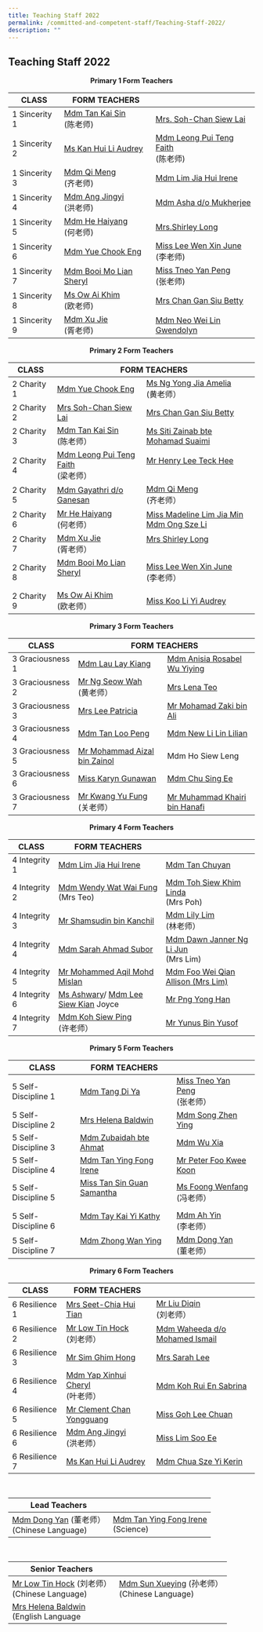 ```yaml
---
title: Teaching Staff 2022
permalink: /committed-and-competent-staff/Teaching-Staff-2022/
description: ""
---
```

## Teaching Staff 2022

**<center>Primary 1 Form Teachers</center>**

| CLASS  | FORM TEACHERS ||
| -------- | -------- | -------- |
 | 1 Sincerity 1 | <a href="mailto:tan_kai_sin@moe.edu.sg">Mdm Tan Kai Sin </a><br>(陈老师)| <a href="mailto:soh-chan_siew_lai@moe.edu.sg">Mrs. Soh-Chan Siew Lai |
| 1 Sincerity 2 | <a href="mailto:kan_hui_li_audrey@moe.edu.sg"> Ms Kan Hui Li Audrey | <a href="mailto:faith_leong_pui_teng@moe.edu.sg">Mdm Leong Pui Teng Faith </a><br>(陈老师)|
| 1 Sincerity 3 | <a href="mailto:qi_meng@moe.edu.sg">Mdm Qi Meng </a><br>(齐老师)| <a href="mailto:lim_jia_hui@moe.edu.sg">Mdm Lim Jia Hui Irene |
| 1 Sincerity 4 | <a href="mailto:ang_jingyi@moe.edu.sg">Mdm Ang Jingyi </a><br>(洪老师)| <a href="mailto:asha_mukherjee_dula@moe.edu.sg">Mdm Asha d/o Mukherjee |
| 1 Sincerity 5 | <a href="mailto:he_haiyang@moe.edu.sg">Mdm He Haiyang </a><br>(何老师)| <a href="mailto:shirley_loo_bee_leng@moe.edu.sg">Mrs.Shirley Long|
| 1 Sincerity 6 | <a href="mailto:yue_chook_eng @moe.edu.sg">Mdm Yue Chook Eng | <a href="mailto:lee_wen_xin_june @moe.edu.sg">Miss Lee Wen Xin June </a><br>(李老师)|
| 1 Sincerity 7 | <a href="mailto:booi_mo_lian@moe.edu.sg">Mdm Booi Mo Lian Sheryl | <a href="mailto:tneo_yan_peng@moe.edu.sg">Miss Tneo Yan Peng </a><br>(张老师) |
| 1 Sincerity 8 | <a href="mailto:ow_ai_khim@moe.edu.sg">Ms Ow Ai Khim </a><br>(欧老师) | <a href="mailto:chan_gan_siu@moe.edu.sg">Mrs Chan Gan Siu Betty|
| 1 Sincerity 9 | <a href="mailto:xu_jie@moe.edu.sg">Mdm Xu Jie</a><br>(胥老师) | <a href="mailto: neo_wei_lin_gwendolyn@moe.edu.sg">Mdm Neo Wei Lin Gwendolyn|

**<center>Primary 2 Form Teachers</center>**

<table>
<thead>
  <tr>
    <th>CLASS</th>
    <th colspan="2">FORM TEACHERS</th>
  </tr>
</thead>
<tbody>
  <tr>
    <td>2 Charity 1</td>
    <td><a href="mailto:yue_chook_eng@moe.edu.sg">Mdm Yue Chook Eng</a></td>
    <td><a href="mailto:ng_yong_jia@moe.edu.sg">Ms Ng Yong Jia Amelia</a> <br>(黄老师）<br></td>
  </tr>
  <tr>
    <td>2 Charity 2</td>
    <td><a href="mailto:soh-chan_siew_lai@moe.edu.sg">Mrs Soh-Chan Siew Lai</a>   <br></td>
    <td><a href="mailto:chan_gan_siu@moe.edu.sg">Mrs Chan Gan Siu Betty</a><br></td>
  </tr>
  <tr>
    <td>2 Charity 3</td>
    <td><a href="mailto:tan_kai_sin_a@moe.edu.sg">Mdm Tan Kai Sin</a><br>(陈老师）<br></td>
    <td><a href="mailto:siti_zainab_mohamed_suaimi@moe.edu.sg">Ms Siti Zainab bte Mohamad Suaimi</a><br></td>
  </tr>
  <tr>
    <td>2 Charity 4</td>
    <td><a href="mailto:faith_leong_pui_teng@moe.edu.sg">Mdm Leong Pui Teng Faith</a><br>(梁老师）<br></td>
    <td><a href="mailto:lee_teck_hee_henry@moe.edu.sg">Mr Henry Lee Teck Hee</a><br><br></td>
  </tr>
  <tr>
    <td>2 Charity 5</td>
    <td><a href="mailto:gayathri_ganesan@moe.edu.sg">Mdm Gayathri d/o Ganesan</a><br></td>
    <td><a href="mailto:qi_meng@moe.edu.sg">Mdm Qi Meng</a><br>(齐老师）<br></td>
  </tr>
  <tr>
    <td>2 Charity 6 </td>
    <td><a href="mailto:he_haiyang@moe.edu.sg">Mr He Haiyang</a><br>(何老师）<br></td>
    <td><a href="mailto:madeline_lim_jia_min@moe.edu.sg">Miss Madeline Lim Jia Min</a><br><a href="mailto:ong_sze_li@moe.edu.sg">Mdm Ong Sze Li</a> </td>
  </tr>
  <tr>
    <td>2 Charity 7 </td>
    <td><a href="mailto:xu_jie@moe.edu.sg">Mdm Xu Jie</a><br>(胥老师）<br></td>
    <td><a href="mailto:shirley_loo_bee_leng@moe.edu.sg">Mrs Shirley Long</a><br><br></td>
  </tr>
  <tr>
    <td>2 Charity 8</td>
    <td><a href="mailto:booi_mo_lian@moe.edu.sg">Mdm Booi Mo Lian Sheryl</a><br><br></td>
    <td><a href="mailto:lee_wen_xin_june@moe.edu.sg">Miss Lee Wen Xin June</a><br>(李老师）</td>
  </tr>
  <tr>
    <td>2 Charity 9 </td>
    <td><a href="mailto:ow_ai_khim@moe.edu.sg">Ms Ow Ai Khim</a><br>(欧老师）<br></td>
    <td><a href="mailto:koo_li_yi_audrey@moe.edu.sg">Miss Koo Li Yi Audrey</a></td>
  </tr>
</tbody>
</table>

**<center>Primary 3 Form Teachers</center>**

<table>
<thead>
  <tr>
    <th>CLASS</th>
    <th colspan="2">FORM TEACHERS<br></th>
  </tr>
</thead>
<tbody>
  <tr>
    <td>3 Graciousness 1</td>
    <td><a href="mailto:lau_lay_kiang@moe.edu.sg">Mdm Lau Lay Kiang</a><br></td>
    <td><a href="mailto:anisia_rosabel_wu@schools.gov.sg">Mdm Anisia Rosabel Wu Yiying</a></td>
  </tr>
  <tr>
    <td>3 Graciousness 2</td>
    <td><a href="mailto:ng_seow_wah@moe.edu.sg">Mr Ng Seow Wah</a><br>(黄老师）<br></td>
    <td><a href="mailto:lena_teo@moe.edu.sg">Mrs Lena Teo</a><br></td>
  </tr>
  <tr>
    <td>3 Graciousness 3</td>
    <td><a href="mailto:lee_patricia@moe.edu.sg">Mrs Lee Patricia</a><br></td>
    <td><a href="mailto:mohamad_zaki_ali@moe.edu.sg">Mr Mohamad Zaki bin Ali</a><br></td>
  </tr>
  <tr>
    <td>3 Graciousness 4</td>
    <td><a href="mailto:tan_loo_peng@moe.edu.sg">Mdm Tan Loo Peng</a><br></td>
    <td><a href="mailto:new_lilin_lilian@moe.edu.sg">Mdm New Li Lin Lilian</a><br></td>
  </tr>
  <tr>
    <td>3 Graciousness 5</td>
    <td><a href="mailto:mohammad_aizal_zainol@moe.edu.sg">Mr Mohammad Aizal bin Zainol</a><br></td>
    <td>Mdm Ho Siew Leng<br></td>
  </tr>
  <tr>
    <td>3 Graciousness 6</td>
    <td><a href="mailto:karyn_gunawan@schools.gov.sg">Miss Karyn Gunawan</a></td>
    <td><a href="mailto:chu_sing_ee@schools.gov.sg">Mdm Chu Sing Ee</a></td>
  </tr>
  <tr>
    <td>3 Graciousness 7</td>
    <td><a href="mailto:kwang_yu_fung@moe.edu.sg">Mr Kwang Yu Fung</a><br>(关老师）<br></td>
    <td><a href="mailto:muhammad_khairi_hanafi@moe.edu.sg">Mr Muhammad Khairi bin Hanafi</a></td>
  </tr>
</tbody>
</table>

**<center>Primary 4 Form Teachers</center>**

<table>
<thead>
  <tr>
    <th>CLASS</th>
    <th>FORM TEACHERS</th>
    <th></th>
  </tr>
</thead>
<tbody>
  <tr>
    <td>4 Integrity 1<br></td>
    <td><a href="mailto:lim_jia_hui@moe.edu.sg">Mdm Lim Jia Hui Irene</a><br></td>
    <td><a href="mailto:tan_chuyan@moe.edu.sg">Mdm Tan Chuyan</a></td>
  </tr>
  <tr>
    <td>4 Integrity 2</td>
    <td><a href="mailto:wat_wai_fung@moe.edu.sg">Mdm Wendy Wat Wai Fung</a><br>(Mrs  Teo)<br></td>
    <td><a href="mailto:toh_siew_khim@moe.edu.sg">Mdm Toh Siew Khim Linda</a><br>(Mrs Poh)</td>
  </tr>
  <tr>
    <td>4 Integrity 3</td>
    <td><a href="mailto:shamsudin_kanchil@moe.edu.sg">Mr Shamsudin bin Kanchil</a><br></td>
    <td><a href="mailto:lim_lily_a@moe.edu.sg">Mdm Lily Lim</a><br>(林老师）</td>
  </tr>
  <tr>
    <td>4 Integrity 4</td>
    <td><a href="mailto:sarah_ahmad_subor@moe.edu.sg">Mdm Sarah Ahmad Subor</a><br></td>
    <td><a href="mailto:dawn_ng_li_jun@moe.edu.sg">Mdm Dawn Janner Ng Li Jun</a><br>(Mrs Lim)<br></td>
  </tr>
  <tr>
    <td>4 Integrity 5</td>
    <td><a href="mailto:mohammed_aqil_mohd_mislan@moe.edu.sg">Mr Mohammed Aqil Mohd Mislan</a><br></td>
    <td><a href="mailto:allison_foo_wei_qian@moe.edu.sg">Mdm Foo Wei Qian Allison (Mrs Lim)</a><br></td>
  </tr>
  <tr>
    <td>4 Integrity 6</td>
    <td><a href="mailto:technamoorthy_ashwary@moe.edu.sg">Ms Ashwary</a>/ <a href="mailto:lee_siew_kian_joyce@moe.edu.sg">Mdm Lee Siew K</a><a href="mailto:lee_siew_kian_joyce@moe.edu.sg">i</a><a href="mailto:lee_siew_kian_joyce@moe.edu.sg">a</a><a href="mailto:lee_siew_kian_joyce@moe.edu.sg">n</a> Joyce<br></td>
    <td><a href="mailto:png_yong_han@moe.edu.sg">Mr Png Yong Han</a><br></td>
  </tr>
  <tr>
    <td> 4 Integrity 7</td>
    <td><a href="mailto:koh_siew_ping@moe.edu.sg">Mdm Koh Siew Ping</a><br>(许老师）<br></td>
    <td><a href="mailto:yunus_b_yusof@schools.gov.sg">Mr Yunus Bin Yusof</a></td>
  </tr>
</tbody>
</table>

**<center>Primary 5 Form Teachers</center>**

<table>
<thead>
  <tr>
    <th>CLASS</th>
    <th>FORM TEACHERS</th>
    <th></th>
  </tr>
</thead>
<tbody>
  <tr>
    <td>5 Self-Discipline 1</td>
    <td><a href="mailto:tang_di_ya@moe.edu.sg">Mdm Tang Di Ya</a></td>
    <td><a href="mailto:tneo_yan_peng@moe.edu.sg">Miss Tneo Yan Peng</a><br>(张老师）<br></td>
  </tr>
  <tr>
    <td>5 Self-Discipline 2</td>
    <td><a href="mailto:helena_baldwin@moe.edu.sg">Mrs Helena Baldwin</a><br></td>
    <td><a href="mailto:song_zhenying@moe.edu.sg">Mdm Song Zhen Ying</a></td>
  </tr>
  <tr>
    <td>5 Self-Discipline 3</td>
    <td><a href="mailto:zubaidah_ahmat@moe.edu.sg">Mdm Zubaidah bte Ahmat</a><br></td>
    <td><a href="mailto:wu_xia@moe.edu.sg">Mdm Wu Xia</a></td>
  </tr>
  <tr>
    <td>5 Self-Discipline 4</td>
    <td><a href="mailto:tan_ying_fong@moe.edu.sg">Mdm Tan Ying Fong Irene</a><br></td>
    <td><a href="mailto:foo_kwee_koon@moe.edu.sg">Mr Peter Foo Kwee Koon</a><br></td>
  </tr>
  <tr>
    <td>5 Self-Discipline 5</td>
    <td><a href="mailto:samantha_s_tan@moe.edu.sg">Miss Tan Sin Guan Samantha</a><br><br></td>
    <td><a href="mailto:foong_wenfang@moe.edu.sg">Ms Foong Wenfang</a><br>(冯老师）<br></td>
  </tr>
  <tr>
    <td>5 Self-Discipline 6</td>
    <td><a href="mailto:tay_kai_yi_kathy@moe.edu.sg">Mdm Tay Kai Yi Kathy</a><br><br></td>
    <td><a href="mailto:ma_ah_yin@moe.edu.sg">Mdm Ah Yin</a><br>(李老师）<br></td>
  </tr>
  <tr>
    <td>5 Self-Discipline 7</td>
    <td><a href="mailto:zhong_wanying@moe.edu.sg">Mdm Zhong Wan Ying</a><br><br></td>
    <td><a href="mailto:dong_yan@moe.edu.sg">Mdm Dong Yan</a><br>(董老师）</td>
  </tr>
</tbody>
</table>

**<center>Primary 6 Form Teachers</center>**

<table>
<thead>
  <tr>
    <th>CLASS</th>
    <th>FORM TEACHERS</th>
    <th></th>
  </tr>
</thead>
<tbody>
  <tr>
    <td>6 Resilience 1</td>
    <td><a href="mailto:chia_hui_tian@moe.edu.sg">Mrs Seet-Chia Hui Tian</a></td>
    <td><a href="mailto:liu_diqin@moe.edu.sg">Mr Liu Diqin</a><br>(刘老师）<br></td>
  </tr>
  <tr>
    <td>6 Resilience 2</td>
    <td><a href="mailto:low_tin_hock@moe.edu.sg">Mr Low Tin Hock</a><br>(刘老师）<br></td>
    <td><a href="mailto:waheeda_mohamed_ismail@moe.edu.sg">Mdm Waheeda d/o Mohamed Ismail</a></td>
  </tr>
  <tr>
    <td>6 Resilience 3</td>
    <td><a href="mailto:sim_ghim_hong@moe.edu.sg">Mr Sim Ghim Hong</a><br></td>
    <td><a href="mailto:sarah_koh_hui_khoon@moe.edu.sg">Mrs Sarah Lee</a><br></td>
  </tr>
  <tr>
    <td>6 Resilience 4</td>
    <td><a href="mailto:cheryl_yap_xinhui@moe.edu.sg">Mdm Yap Xinhui Cheryl</a><br>(叶老师）<br></td>
    <td><a href="mailto:koh_rui_en_sabrina@moe.edu.sg">Mdm Koh Rui En Sabrina</a></td>
  </tr>
  <tr>
    <td>6 Resilience 5</td>
    <td><a href="mailto:chan_yongguang_clement@moe.edu.sg">Mr Clement Chan Yongguang</a><br></td>
    <td><a href="mailto:goh_lee_chuan@moe.edu.sg">Miss Goh Lee Chuan</a></td>
  </tr>
  <tr>
    <td>6 Resilience 6</td>
    <td><a href="mailto:ang_jingyi@moe.edu.sg">Mdm Ang Jingyi</a><br>(洪老师）<br></td>
    <td><a href="mailto:lim_soo_ee@moe.edu.sg">Miss Lim Soo Ee</a><br></td>
  </tr>
  <tr>
    <td>6 Resilience 7</td>
    <td><a href="mailto:kan_hui_li_audrey@moe.edu.sg">Ms Kan Hui Li Audrey</a><br></td>
    <td><a href="mailto:chua_sze_yi@moe.edu.sg">Mdm Chua Sze Yi Kerin</a></td>
  </tr>
</tbody>
</table>

<br>

<table>
<thead>
  <tr>
    <th>Lead Teachers</th>
      <th></th>
  </tr>
</thead>
<tbody>
  <tr>
    <td><a href="mailto:dong_yan@moe.edu.sg">Mdm Dong Yan</a>  (董老师）<br>(Chinese Language)</td></td><td><a href="mailto:tan_ying_fong@moe.edu.sg">Mdm Tan Ying Fong Irene</a> <br>(Science)</td>
  </tr>
</tbody>
</table>

<br>

<table>
<thead>
  <tr>
    <th>Senior Teachers</th>
    <th></th>
  </tr>
</thead>
<tbody>
  <tr>
	<td><a href="mailto:low_tin_hock@moe.edu.sg">Mr Low Tin Hock</a> (刘老师）<br>(Chinese Language) </td>
    <td><a href="mailto:sun_xueying@moe.edu.sg">Mdm Sun Xueying</a>  (孙老师）<br>(Chinese Language)</td>
  </tr>
    <td><a href="mailto:helena_baldwin@moe.edu.sg">Mrs Helena Baldwin</a> <br>(English Language</td>
  </tr>   
</tbody>
</table>